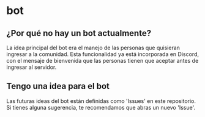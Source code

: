 # bot

## ¿Por qué no hay un bot actualmente?

La idea principal del bot era el manejo de las personas que quisieran ingresar a la comunidad.
Esta funcionalidad ya está incorporada en Discord, con el mensaje de bienvenida que las personas tienen que aceptar antes de ingresar al servidor.

## Tengo una idea para el bot

Las futuras ideas del bot están definidas como 'Issues' en este repositorio.
Si tienes alguna sugerencia, te recomendamos que abras un nuevo 'Issue'.
